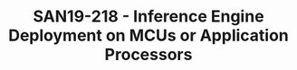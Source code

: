 ---
categories:
- san19
description: This session will describe how to apply Arm NN, CMSIS-NN, and GLOW to
  translate neural networks to inference engines running on MCUs or Application Processors.
image:
  featured: 'true'
  path: /assets/images/featured-images/san19/SAN19-218.png
session_attendee_num: '23'
session_id: SAN19-218
session_room: Sunset 3 (Session 3)
session_slot:
  end_time: '2019-09-24 12:55:00'
  start_time: '2019-09-24 12:30:00'
session_speakers:
- speaker_bio: Markus Levy joined NXP in 2017 as the Director of AI and Machine Learning
    Technologies. In this position, he is primarily focused on the strategy and marketing
    of AI and machine learning capabilities for NXPs microcontroller and i.MX product
    lines. Previously, Markus was chairman of the board of EEMBC, which he founded
    and ran as the President since April 1997. Mr. Levy was also president of the
    Multicore Association, which he co-founded in 2005. He was previously a Senior
    Analyst at Microprocessor Report and an editor at EDN magazine. Markus began his
    career at Intel Corporation, as both a Senior Applications Engineer and customer
    training specialist for Intels microprocessor and flash memory products.
  speaker_company: NXP Semiconductor
  speaker_image: /assets/images/speakers/san19/markus-levy.jpg
  speaker_location: ''
  speaker_name: Markus Levy
  speaker_position: Director of ML Technologies
  speaker_url: ''
  speaker_username: markus.levy
session_track: AI/Machine Learning
tag: session
tags:
- Machine Learning/AI
- ' IoT and Embedded'
- ' Industrial'
- ' Open Source Development'
title: SAN19-218 - Inference Engine Deployment on MCUs or Application Processors
---